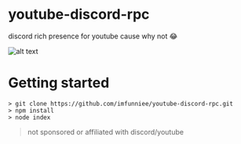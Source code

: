 # youtube-discord-rpc
discord rich presence for youtube cause why not 😂

![alt text](https://i.imgur.com/sXzaRfI.png)

# Getting started
``` 
> git clone https://github.com/imfunniee/youtube-discord-rpc.git
> npm install
> node index
```
> not sponsored or affiliated with discord/youtube
